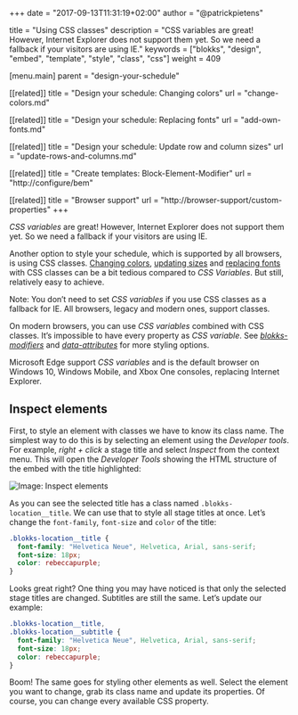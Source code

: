 +++
date            = "2017-09-13T11:31:19+02:00"
author          = "@patrickpietens"

title           = "Using CSS classes"
description     = "CSS variables are great! However, Internet Explorer does not support them yet. So we need a fallback if your visitors are using IE."
keywords        = ["blokks", "design", "embed", "template", "style", "class", "css"]
weight          = 409

[menu.main]
parent          = "design-your-schedule"

[[related]]
title = "Design your schedule: Changing colors"
url = "change-colors.md"

[[related]]
title = "Design your schedule: Replacing fonts"
url = "add-own-fonts.md"

[[related]]
title = "Design your schedule: Update row and column sizes"
url = "update-rows-and-columns.md"

[[related]]
title = "Create templates: Block-Element-Modifier"
url = "http://configure/bem"

[[related]]
title = "Browser support"
url = "http://browser-support/custom-properties"
+++

*CSS variables* are great! However, Internet Explorer does not support them yet. So we need a fallback if your visitors are using IE.

Another option to style your schedule, which is supported by all browsers, is using CSS classes. [Changing colors](http://design/colors), [updating sizes](http://design/sizes) and [replacing fonts](http://design/) with CSS classes can be a bit tedious compared to *CSS Variables*. But still, relatively easy to achieve.

<span class='note'>Note: You don’t need to set *CSS variables* if you use CSS classes as a fallback for IE. All browsers, legacy and modern ones, support classes.</span>

<span class='note'>On modern browsers, you can use *CSS variables* combined with CSS classes. It’s impossible to have every property as *CSS variable*. See [*blokks-modifiers*](http://configure/blokks#modifiers) and [*data-attributes*](http://configure/blokks#data-atributes) for more styling options.</span>

<span class='note'>Microsoft Edge support *CSS variables* and is the default browser on Windows 10, Windows Mobile, and Xbox One consoles, replacing Internet Explorer.</span>

## Inspect elements
First, to style an element with classes we have to know its class name. The simplest way to do this is by selecting an element using the *Developer tools*. For example, *right + click* a stage title and select *Inspect* from the context menu. This will open the *Developer Tools* showing the HTML structure of the embed with the title highlighted:

![Image: Inspect elements](http://inspect.gif)

As you can see the selected title has a class named `.blokks-location__title`. We can use that to style all stage titles at once. Let’s change the `font-family`, `font-size` and `color` of the title:

```css
.blokks-location__title {
  font-family: "Helvetica Neue", Helvetica, Arial, sans-serif;
  font-size: 18px;
  color: rebeccapurple;
}
```

Looks great right? One thing you may have noticed is that only the selected stage titles are changed. Subtitles are still the same. Let’s update our example:

```css
.blokks-location__title,
.blokks-location__subtitle {
  font-family: "Helvetica Neue", Helvetica, Arial, sans-serif;
  font-size: 18px;
  color: rebeccapurple;
}
```

Boom! The same goes for styling other elements as well. Select the element you want to change, grab its class name and update its properties. Of course, you can change every available CSS property.